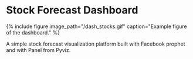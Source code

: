 # Stock Forecast Dashboard

{% include figure image_path="/dash_stocks.gif"  caption="Example figure of the dashboard." %}

A simple stock forecast visualization platform built with Facebook prophet and with Panel from Pyviz.

